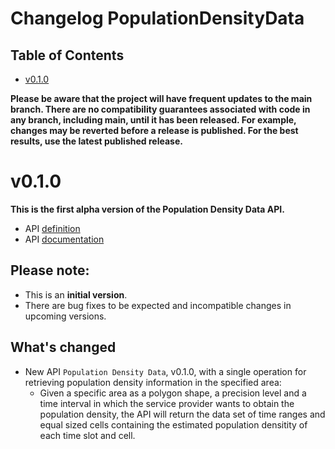 # Changelog PopulationDensityData

## Table of Contents

- [v0.1.0](#v010)

**Please be aware that the project will have frequent updates to the main branch. There are no compatibility guarantees associated with code in any branch, including main, until it has been released. For example, changes may be reverted before a release is published. For the best results, use the latest published release.**

# v0.1.0

**This is the first alpha version of the Population Density Data API.** 

- API [definition](https://github.com/camaraproject/PopulationDensityData/tree/release-v0.1.0/code/API_definitions)
- API [documentation](https://github.com/camaraproject/PopulationDensityData/tree/release-v0.1.0/documentation/API_documentation)

## Please note:

- This is an **initial version**.
- There are bug fixes to be expected and incompatible changes in upcoming versions. 

## What's changed

* New API `Population Density Data`, v0.1.0, with a single operation for retrieving population density information in the specified area:
    - Given a specific area as a polygon shape, a precision level and a time interval in which the service provider wants to obtain the population density, the API will return the data set of time ranges and equal sized cells containing the estimated population densitity of each time slot and cell.
